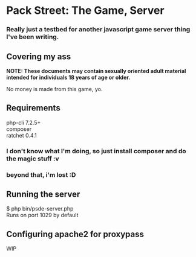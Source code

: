 # Pack Street: The Game, Server  
### Really just a testbed for another javascript game server thing I've been writing.  
  
## Covering my ass  
  
**NOTE: These documents may contain sexually oriented adult material intended for individuals 18 years of age or older.**  
  
No money is made from this game, yo.  
  
## Requirements  
php-cli 7.2.5+  
composer  
ratchet 0.4.1  
  
### I don't know what I'm doing, so just install composer and do the magic stuff :v  
### beyond that, i'm lost :D  
  
## Running the server  
$ php bin/psde-server.php  
Runs on port 1029 by default  
  
## Configuring apache2 for proxypass  
WIP  
  